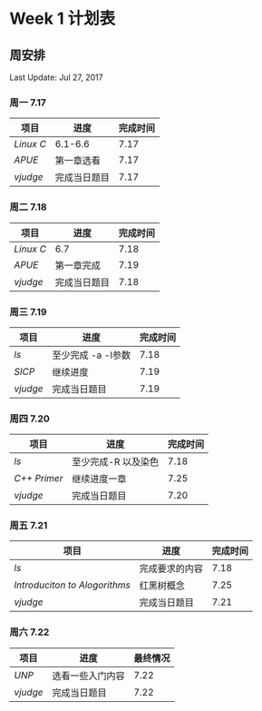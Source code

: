 # Week 1 计划表

## 周安排

Last Update: Jul 27, 2017

### 周一 7.17

|项目|进度|完成时间|
|-|-|-|
|*Linux C*|6.1-6.6|7.17|
|*APUE*|第一章选看|7.17|
|*vjudge*|完成当日题目|7.17|

### 周二 7.18

|项目|进度|完成时间|
|-|-|-|
|*Linux C*|6.7|7.18|
|*APUE*|第一章完成|7.19|
|*vjudge*|完成当日题目|7.18|


### 周三 7.19

|项目|进度|完成时间|
|-|-|-|
|*ls*|至少完成 -a -l参数|7.18|
|*SICP*|继续进度|7.19|
|*vjudge*|完成当日题目|7.19|

### 周四 7.20

|项目|进度|完成时间|
|-|-|-|
|*ls*|至少完成-R 以及染色|7.18|
|*C++ Primer*|继续进度一章|7.25|
|*vjudge*|完成当日题目|7.20|

### 周五 7.21

|项目|进度|完成时间|
|-|-|-|
|*ls*|完成要求的内容|7.18|
|*Introduciton to Alogorithms*|红黑树概念|7.25|
|*vjudge*|完成当日题目|7.21|

### 周六 7.22

|项目|进度|最终情况|
|-|-|-|
|*UNP*|选看一些入门内容|7.22|
|*vjudge*|完成当日题目|7.22|

